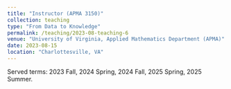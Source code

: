 ```yaml
---
title: "Instructor (APMA 3150)"
collection: teaching
type: "From Data to Knowledge"
permalink: /teaching/2023-08-teaching-6
venue: "University of Virginia, Applied Mathematics Department (APMA)"
date: 2023-08-15
location: "Charlottesville, VA"
---
```


Served terms: 2023 Fall, 2024 Spring, 2024 Fall, 2025 Spring, 2025 Summer.

